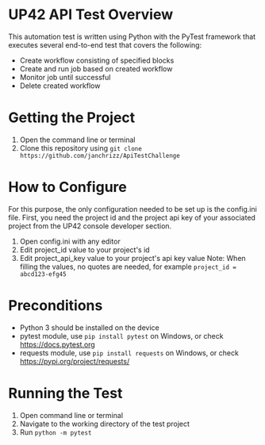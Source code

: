# UP42 API Test Overview

This automation test is written using Python with the PyTest framework that executes several end-to-end test that covers the following:
* Create workflow consisting of specified blocks
* Create and run job based on created workflow
* Monitor job until successful
* Delete created workflow

# Getting the Project
1. Open the command line or terminal
2. Clone this repository using `git clone https://github.com/janchrizz/ApiTestChallenge`

# How to Configure
For this purpose, the only configuration needed to be set up is the config.ini file.
First, you need the project id and the project api key of your associated project from the UP42 console developer section.
1. Open config.ini with any editor
2. Edit project_id value to your project's id
3. Edit project_api_key value to your project's api key value
Note: When filling the values, no quotes are needed, for example
`project_id = abcd123-efg45`

# Preconditions
* Python 3 should be installed on the device
* pytest module, use `pip install pytest` on Windows, or check https://docs.pytest.org 
* requests module, use `pip install requests` on Windows, or check https://pypi.org/project/requests/

# Running the Test
1. Open command line or terminal
2. Navigate to the working directory of the test project
3. Run `python -m pytest`
